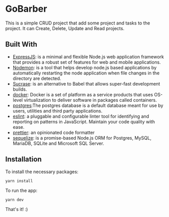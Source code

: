 # GoBarber

This is a simple CRUD project that add some project and tasks to the project. It can Create, Delete, Update and Read projects.


## Built With

* [ExpressJS](https://expressjs.com/): is a minimal and flexible Node.js web application framework that provides a robust set of features for web and mobile applications.
* [Nodemon](https://github.com/remy/nodemon#nodemon): is a tool that helps develop node.js based applications by automatically restarting the node application when file changes in the directory are detected.
* [Sucrase](https://github.com/alangpierce/sucrase): is an alternative to Babel that allows super-fast development builds.
* [docker](https://www.docker.com/): Docker is a set of platform as a service products that uses OS-level virtualization to deliver software in packages called containers.
* [postgres](https://docs.docker.com/engine/examples/postgresql_service/):The postgres database is a default database meant for use by users, utilities and third
party applications.
* [eslint](https://eslint.org/): a pluggable and configurable linter tool for identifying and reporting on patterns in JavaScript. Maintain your code quality with ease.
* [prettier](https://prettier.io/): an opinionated code formatter
* [sequelize](https://sequelize.org/): is a promise-based Node.js ORM for Postgres, MySQL, MariaDB, SQLite and Microsoft SQL Server.

## Installation

To install the necessary packages:

```
yarn install
```

To run the app:

```
yarn dev
```

That's it! :)
